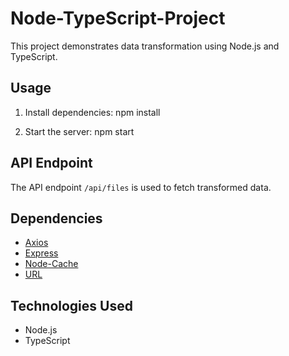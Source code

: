 # Node-TypeScript-Project

This project demonstrates data transformation using Node.js and TypeScript.

## Usage

1. Install dependencies:
      npm install

3. Start the server:
       npm start

## API Endpoint

The API endpoint `/api/files` is used to fetch transformed data.

## Dependencies

- [Axios](https://www.npmjs.com/package/axios)
- [Express](https://www.npmjs.com/package/express)
- [Node-Cache](https://www.npmjs.com/package/node-cache)
- [URL](https://nodejs.org/api/url.html)

## Technologies Used

- Node.js
- TypeScript
